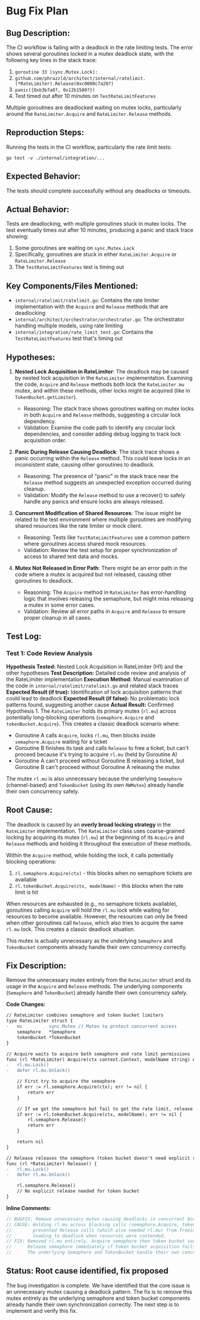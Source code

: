 # Bug Fix Plan

## Bug Description:
The CI workflow is failing with a deadlock in the rate limiting tests. The error shows several goroutines locked in a mutex deadlock state, with the following key lines in the stack trace:

1. `goroutine 33 [sync.Mutex.Lock]:`
2. `github.com/phrazzld/architect/internal/ratelimit.(*RateLimiter).Release(0xc0000c7a20?)`
3. `panic({0xb3b7a0?, 0x12b1580?})`
4. Test timed out after 10 minutes on `TestRateLimitFeatures`

Multiple goroutines are deadlocked waiting on mutex locks, particularly around the `RateLimiter.Acquire` and `RateLimiter.Release` methods.

## Reproduction Steps:
Running the tests in the CI workflow, particularly the rate limit tests:
```
go test -v ./internal/integration/...
```

## Expected Behavior:
The tests should complete successfully without any deadlocks or timeouts.

## Actual Behavior:
Tests are deadlocking, with multiple goroutines stuck in mutex locks. The test eventually times out after 10 minutes, producing a panic and stack trace showing:
1. Some goroutines are waiting on `sync.Mutex.Lock`
2. Specifically, goroutines are stuck in either `RateLimiter.Acquire` or `RateLimiter.Release`
3. The `TestRateLimitFeatures` test is timing out

## Key Components/Files Mentioned:
- `internal/ratelimit/ratelimit.go`: Contains the rate limiter implementation with the `Acquire` and `Release` methods that are deadlocking
- `internal/architect/orchestrator/orchestrator.go`: The orchestrator handling multiple models, using rate limiting
- `internal/integration/rate_limit_test.go`: Contains the `TestRateLimitFeatures` test that's timing out

## Hypotheses:
1. **Nested Lock Acquisition in RateLimiter**: The deadlock may be caused by nested lock acquisition in the `RateLimiter` implementation. Examining the code, `Acquire` and `Release` methods both lock the `RateLimiter.mu` mutex, and within these methods, other locks might be acquired (like in `TokenBucket.getLimiter`).
   - Reasoning: The stack trace shows goroutines waiting on mutex locks in both `Acquire` and `Release` methods, suggesting a circular lock dependency.
   - Validation: Examine the code path to identify any circular lock dependencies, and consider adding debug logging to track lock acquisition order.

2. **Panic During Release Causing Deadlock**: The stack trace shows a panic occurring within the `Release` method. This could leave locks in an inconsistent state, causing other goroutines to deadlock.
   - Reasoning: The presence of "panic" in the stack trace near the `Release` method suggests an unexpected exception occurred during cleanup.
   - Validation: Modify the `Release` method to use a recover() to safely handle any panics and ensure locks are always released.

3. **Concurrent Modification of Shared Resources**: The issue might be related to the test environment where multiple goroutines are modifying shared resources like the rate limiter or mock client.
   - Reasoning: Tests like `TestRateLimitFeatures` use a common pattern where goroutines access shared mock resources.
   - Validation: Review the test setup for proper synchronization of access to shared test data and mocks.

4. **Mutex Not Released in Error Path**: There might be an error path in the code where a mutex is acquired but not released, causing other goroutines to deadlock.
   - Reasoning: The `Acquire` method in `RateLimiter` has error-handling logic that involves releasing the semaphore, but might miss releasing a mutex in some error cases.
   - Validation: Review all error paths in `Acquire` and `Release` to ensure proper cleanup in all cases.

## Test Log:
### Test 1: Code Review Analysis
**Hypothesis Tested:** Nested Lock Acquisition in RateLimiter (H1) and the other hypotheses
**Test Description:** Detailed code review and analysis of the RateLimiter implementation
**Execution Method:** Manual examination of the code in `internal/ratelimit/ratelimit.go` and related stack traces
**Expected Result (if true):** Identification of lock acquisition patterns that could lead to deadlock
**Expected Result (if false):** No problematic lock patterns found, suggesting another cause
**Actual Result:** Confirmed Hypothesis 1. The `RateLimiter` holds its primary mutex (`rl.mu`) across potentially long-blocking operations (`semaphore.Acquire` and `tokenBucket.Acquire`). This creates a classic deadlock scenario where:
- Goroutine A calls `Acquire`, locks `rl.mu`, then blocks inside `semaphore.Acquire` waiting for a ticket
- Goroutine B finishes its task and calls `Release` to free a ticket, but can't proceed because it's trying to acquire `rl.mu` (held by Goroutine A)
- Goroutine A can't proceed without Goroutine B releasing a ticket, but Goroutine B can't proceed without Goroutine A releasing the mutex

The mutex `rl.mu` is also unnecessary because the underlying `Semaphore` (channel-based) and `TokenBucket` (using its own `RWMutex`) already handle their own concurrency safely.

## Root Cause:
The deadlock is caused by an **overly broad locking strategy** in the `RateLimiter` implementation. The `RateLimiter` class uses coarse-grained locking by acquiring its mutex (`rl.mu`) at the beginning of its `Acquire` and `Release` methods and holding it throughout the execution of these methods.

Within the `Acquire` method, while holding the lock, it calls potentially blocking operations:
1. `rl.semaphore.Acquire(ctx)` - this blocks when no semaphore tickets are available
2. `rl.tokenBucket.Acquire(ctx, modelName)` - this blocks when the rate limit is hit

When resources are exhausted (e.g., no semaphore tickets available), goroutines calling `Acquire` will hold the `rl.mu` lock while waiting for resources to become available. However, the resources can only be freed when other goroutines call `Release`, which also tries to acquire the same `rl.mu` lock. This creates a classic deadlock situation.

This mutex is actually unnecessary as the underlying `Semaphore` and `TokenBucket` components already handle their own concurrency correctly.

## Fix Description:
Remove the unnecessary mutex entirely from the `RateLimiter` struct and its usage in the `Acquire` and `Release` methods. The underlying components (`Semaphore` and `TokenBucket`) already handle their own concurrency safely.

**Code Changes:**

```diff
// RateLimiter combines semaphore and token bucket limiters
type RateLimiter struct {
-	mu          sync.Mutex // Mutex to protect concurrent access
	semaphore   *Semaphore
	tokenBucket *TokenBucket
}

// Acquire waits to acquire both semaphore and rate limit permissions
func (rl *RateLimiter) Acquire(ctx context.Context, modelName string) error {
-	rl.mu.Lock()
-	defer rl.mu.Unlock()

	// First try to acquire the semaphore
	if err := rl.semaphore.Acquire(ctx); err != nil {
		return err
	}

	// If we got the semaphore but fail to get the rate limit, release the semaphore
	if err := rl.tokenBucket.Acquire(ctx, modelName); err != nil {
		rl.semaphore.Release()
		return err
	}

	return nil
}

// Release releases the semaphore (token bucket doesn't need explicit release)
func (rl *RateLimiter) Release() {
-	rl.mu.Lock()
-	defer rl.mu.Unlock()

	rl.semaphore.Release()
	// No explicit release needed for token bucket
}
```

**Inline Comments:**

```go
// BUGFIX: Remove unnecessary mutex causing deadlocks in concurrent Acquire/Release calls.
// CAUSE: Holding rl.mu across blocking calls (semaphore.Acquire, tokenBucket.Acquire)
//        prevented Release calls (which also needed rl.mu) from freeing resources,
//        leading to deadlock when resources were contended.
// FIX: Removed rl.mu entirely. Acquire semaphore then token bucket sequentially.
//      Release semaphore immediately if token bucket acquisition fails.
//      The underlying Semaphore and TokenBucket handle their own concurrency.
```

## Status: Root cause identified, fix proposed
The bug investigation is complete. We have identified that the core issue is an unnecessary mutex causing a deadlock pattern. The fix is to remove this mutex entirely as the underlying semaphore and token bucket components already handle their own synchronization correctly. The next step is to implement and verify this fix.